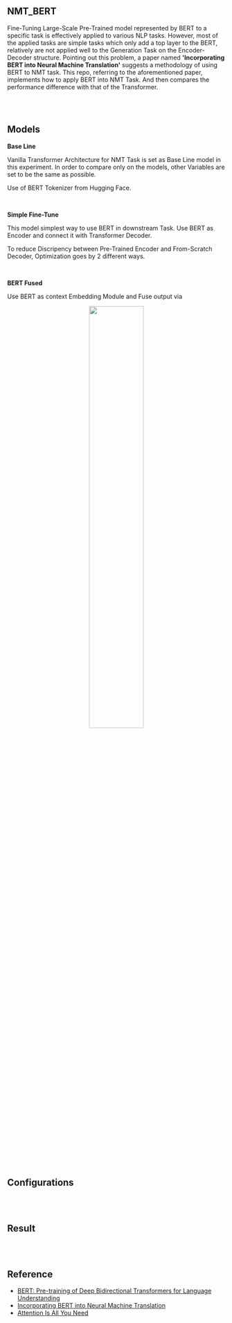 ## NMT_BERT

Fine-Tuning Large-Scale Pre-Trained model represented by BERT to a specific task is effectively applied to various NLP tasks.
However, most of the applied tasks are simple tasks which only add a top layer to the BERT, relatively are not applied well to the Generation Task on the Encoder-Decoder structure. Pointing out this problem, a paper named **'Incorporating BERT into Neural Machine Translation'** suggests a methodology of using BERT to NMT task. This repo, referring to the aforementioned paper, implements how to apply BERT into NMT Task. And then compares the performance difference with that of the Transformer.

<br>
<br>

## Models

**Base Line**

Vanilla Transformer Architecture for NMT Task is set as Base Line model in this experiment. 
In order to compare only on the models, other Variables are set to be the same as possible.

Use of BERT Tokenizer from Hugging Face.

<br>

**Simple Fine-Tune**

This model simplest way to use BERT in downstream Task.
Use BERT as Encoder and connect it with Transformer Decoder.

To reduce Discripency between Pre-Trained Encoder and From-Scratch Decoder, Optimization goes by 2 different ways. 

<br>

**BERT Fused**

Use BERT as context Embedding Module and Fuse output via

<center>
  <img src="https://user-images.githubusercontent.com/71929682/193190830-45c9d6ec-8e03-4d37-993e-ad04965f0ca7.png" width="50%" height="50%">
</center>

<br>
<br>

## Configurations

<br>
<br>

## Result

<br>
<br>

## Reference
* [BERT: Pre-training of Deep Bidirectional Transformers for Language Understanding](https://arxiv.org/abs/2002.06823)
* [Incorporating BERT into Neural Machine Translation](https://arxiv.org/abs/1810.04805)
* [Attention Is All You Need](https://arxiv.org/abs/1706.03762)
